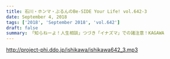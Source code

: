 ```yaml
---
title: 石川・ホンマ・ぶるんのBe-SIDE Your Life! vol.642-3
date: September 4, 2018
tags: ['2018', 'September 2018', 'vol.642']
draft: false
summary: 「知らねーよ！人生相談」つづき「イナズマ」での諸注意！KAGAWA
---
```


http://project-phi.ddo.jp/ishikawa/ishikawa642_3.mp3